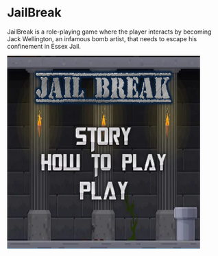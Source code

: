 <h1> JailBreak </h1>
<p> JailBreak is a role-playing game where the player interacts by becoming Jack Wellington, an infamous bomb artist, that needs to escape his confinement in Essex Jail.</p>


<img style="-webkit-user-select: none;" src="https://raw.githubusercontent.com/m1awu/Game-JailBreak/master/jb%20screen.PNG" width="450" height="450">
